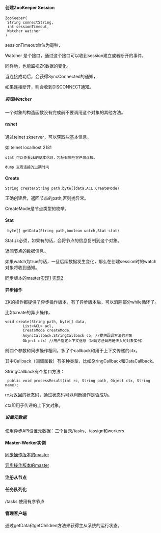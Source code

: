 #### 创建ZooKeeper Session


	ZooKeeper(
	 String connectString,
	 int sessionTimeout,
	 Watcher watcher
	)
	
sessionTimeout单位为毫秒，

Watcher 是个接口，通过这个接口可以收到session建立或者断开的事件，

同样地，也能监视ZK数据的变化。

当连接成功后，会获得SyncConnected的通知，

如果连接断开，则会收到DISCONNECT通知。

##### 实现Watcher

一个对象的构造函数没有完成前不要调用这个对象的其他方法。

##### telnet
通过telnet zkserver，可以获取些基本信息。

如
	telnet localhost 2181 
	
	stat 可以查看zk的基本信息，包括有哪些客户端连接。
	
	dump 查看连接的过期时间
	
#### Create


	String create(String path,byte[]data,ACL,CreateMode)

正确创建后，返回节点的path,否则抛异常。

CreateMode是节点类型的枚举。

#### Stat

	 byte[] getData(String path,boolean watch,Stat stat)
	 
Stat 非必须，如果有的话，会将节点的信息复制到这个对象。

返回节点的数据信息。

如果watch为true的话，一旦后续数据发生变化，那么在创建session时的watch对象将收到通知。

同步版本的master[实现1](https://github.com/llohellohe/zookeeper/blob/master/src/main/java/yangqi/zookeeper/example/masterworker/Master.java)
[实现2](https://github.com/arslht/zookeeper/blob/master/src/main/javaApi/Master.java)


#### 异步操作
ZK的操作都提供了异步操作版本，有了异步版本后，可以消除部分while循环了。

比如create的异步操作，

	void create(String path, byte[] data,
	        List<ACL> acl,
	        CreateMode createMode,
	        AsyncCallback.StringCallback cb, //提供回调方法的对象
	        Object ctx) //用户指定上下文信息（回调方法调用是传入的对象实例）

前四个参数和同步操作相同，多了个callback和用于上下文传递的ctx。

其中Callback（回调函数）有多种类型，比如StringCallback和DataCallback。

StringCallback有个接口方法：

	 public void processResult(int rc, String path, Object ctx, String name);
	 
rc为返回的状态码，通过状态码可以判断操作是否成功。

ctx即用于传递的上下文对象。

##### 设置元数据

使用异步API设置元数据：三个目录/tasks、/assign和workers

#### Master-Worker实例
[同步操作版本的master](https://github.com/llohellohe/zookeeper/blob/master/src/main/java/yangqi/zookeeper/example/masterworker/Master.java)

[异步操作版本的master](https://github.com/llohellohe/zookeeper/blob/master/src/main/java/yangqi/zookeeper/example/masterworker/AsynMaster.java)

#### 注册从节点

#### 任务队列化

/tasks 使用有序节点

#### 管理客户端

通过getData和getChildren方法来获得主从系统的运行状态。
